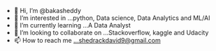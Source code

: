 - 👋 Hi, I’m @bakasheddy
- 👀 I’m interested in ...python, Data science, Data Analytics and ML/AI
- 🌱 I’m currently learning ...A Data Analyst
- 💞️ I’m looking to collaborate on ...Stackoverflow, kaggle and Udacity
- 📫 How to reach me ...shedrackdavid9@gmail.com

<!---
bakasheddy/bakasheddy is a ✨ special ✨ repository because its `README.md` (this file) appears on your GitHub profile.
You can click the Preview link to take a look at your changes.
--->
